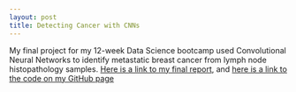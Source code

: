 ```yaml
---
layout: post
title: Detecting Cancer with CNNs
---
```


My final project for my 12-week Data Science bootcamp used Convolutional Neural Networks to identify metastatic breast cancer from lymph node histopathology samples. [Here is a link to my final report](https://docs.google.com/document/d/1lDf232PmSvCW4qOMuDOCt6VtN4Zt_RjE2AxyGAPWKYM/edit?usp=sharing), and [here is a link to the code on my GitHub page](github.com/jaredlauer/capstone) 

